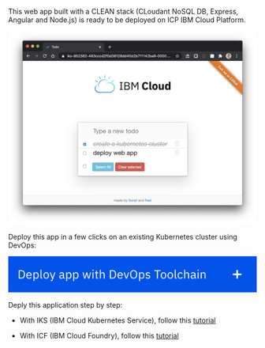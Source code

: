 This web app built with a CLEAN stack (CLoudant NoSQL DB, Express, Angular and Node.js) is ready to be deployed on ICP IBM Cloud Platform.

![Todo](./screenshot.png)

Deploy this app in a few clicks on an existing Kubernetes cluster using DevOps:

<a href="https://cloud.ibm.com/devops/setup/deploy?repository=https://github.com/lionelmace/mytodo&branch=master">![](createtoolchain.png)</a>

Deply this application step by step:

* With IKS (IBM Cloud Kubernetes Service), follow this [tutorial](https://lionelmace.github.io/iks-lab)

* With ICF (IBM Cloud Foundry), follow this [tutorial](https://github.com/lionelmace/bluemix-labs/tree/master/labs/Lab%20CloudFoundry%20-%20Deploy%20TODO%20web%20application)